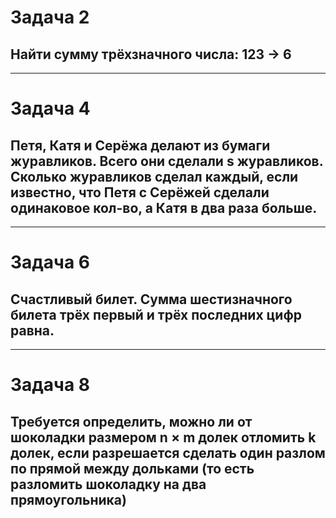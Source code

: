 # Задача 2
## Найти сумму трёхзначного числа: 123 -> 6
***
# Задача 4
## Петя, Катя и Серёжа делают из бумаги журавликов. Всего они сделали s журавликов. Сколько журавликов сделал каждый, если известно, что Петя с Серёжей сделали одинаковое кол-во, а Катя в два раза больше.
***
# Задача 6
## Счастливый билет. Сумма шестизначного билета трёх первый и трёх последних цифр равна.
***
# Задача 8
## Требуется определить, можно ли от шоколадки размером n × m долек отломить k долек, если разрешается сделать один разлом по прямой между дольками (то есть разломить шоколадку на два прямоугольника)